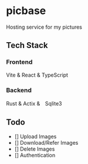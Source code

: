 # picbase
Hosting service for my pictures
## Tech Stack
### Frontend
Vite & React & TypeScript
### Backend
Rust & Actix &　Sqlite3
## Todo
- [] Upload Images
- [] Download/Refer Images
- [] Delete Images
- [] Authentication